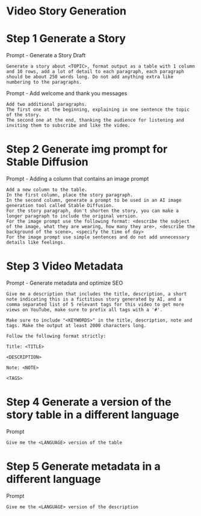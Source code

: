 # Video Story Generation

# Step 1 Generate a Story

Prompt - Generate a Story Draft

```
Generate a story about <TOPIC>, format output as a table with 1 column and 10 rows, add a lot of detail to each paragraph, each paragraph should be about 250 words long. Do not add anything extra like numbering to the paragraphs.
```

Prompt - Add welcome and thank you messages

```
Add two additional paragraphs.
The first one at the beginning, explaining in one sentence the topic of the story.
The second one at the end, thanking the audience for listening and inviting them to subscribe and like the video.
```

# Step 2 Generate img prompt for Stable Diffusion

Prompt - Adding a column that contains an image prompt

```
Add a new column to the table.
In the first column, place the story paragraph. 
In the second column, generate a prompt to be used in an AI image generation tool called Stable Diffusion.
For the story paragraph, don't shorten the story, you can make a longer paragraph to include the original version.
For the image prompt use the following format: <describe the subject of the image, what they are wearing, how many they are>, <describe the background of the scene>, <specify the time of day>
For the image prompt use simple sentences and do not add unnecessary details like feelings.
```

# Step 3 Video Metadata

Prompt - Generate metadata and optimize SEO

```
Give me a description that includes the title, description, a short note indicating this is a fictitious story generated by AI, and a comma separated list of 5 relevant tags for this video to get more views on YouTube, make sure to prefix all tags with a '#'.

Make sure to include "<KEYWORDS>" in the title, description, note and tags. Make the output at least 2000 characters long.

Follow the following format strictly:

Title: <TITLE>

<DESCRIPTION>

Note: <NOTE>

<TAGS>
```

# Step 4 Generate a version of the story table in a different language

Prompt

```
Give me the <LANGUAGE> version of the table

```

# Step 5 Generate metadata in a different language

Prompt

```
Give me the <LANGUAGE> version of the description
```